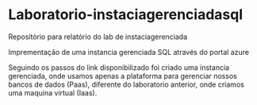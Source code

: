 # Laboratorio-instaciagerenciadasql
Repositório para relatório do lab de instaciagerenciada

Imprementação de uma instancia gerenciada SQL através do portal azure

Seguindo os passos do link disponibilizado foi criado uma instancia gerenciada, onde usamos apenas a plataforma para gerenciar nossos bancos de dados (Paas), diferente do laboratorio anterior, onde criamos uma maquina virtual (Iaas).
